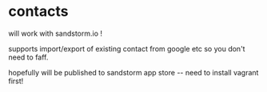 # contacts
will work with sandstorm.io !

supports import/export of existing contact from google etc so you don't need to faff.

hopefully will be published to sandstorm app store -- need to install vagrant first!
